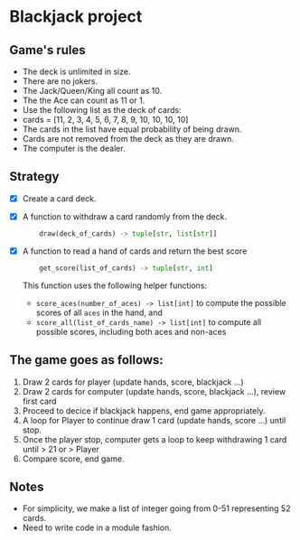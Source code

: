 # Blackjack project

## Game's rules
* The deck is unlimited in size. 
* There are no jokers. 
* The Jack/Queen/King all count as 10.
* The the Ace can count as 11 or 1.
* Use the following list as the deck of cards:
* cards = [11, 2, 3, 4, 5, 6, 7, 8, 9, 10, 10, 10, 10]
* The cards in the list have equal probability of being drawn.
* Cards are not removed from the deck as they are drawn.
* The computer is the dealer.

## Strategy

- [x] Create a card deck.
- [x] A function to withdraw a card randomly from the deck.
    ```python
        draw(deck_of_cards) -> tuple[str, list[str]]
    ```
- [x] A function to read a hand of cards and return the best score
    ```python
        get_score(list_of_cards) -> tuple[str, int]
    ```
    This function uses the following helper functions:

    - `score_aces(number_of_aces) -> list[int]` to compute the possible scores of all `aces` in the hand, and 
    - `score_all(list_of_cards_name) -> list[int]` to compute all possible scores, including both aces and non-aces

    


## The game goes as follows:

1. Draw 2 cards for player (update hands, score, blackjack ...)
2. Draw 2 cards for computer (update hands, score, blackjack ...), review first card
3. Proceed to decice if blackjack happens, end game appropriately.
4. A loop for Player to continue draw 1 card (update hands, score ...) until stop.
5. Once the player stop, computer gets a loop to keep withdrawing 1 card until > 21 or > Player
6. Compare score, end game.


## Notes
* For simplicity, we make a list of integer going from 0-51 representing 52 cards. 
* Need to write code in a module fashion.
